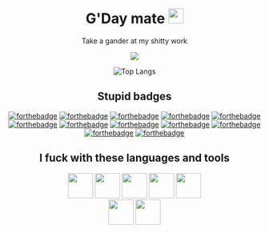 <div align="center">
  
# G'Day mate <img src="https://raw.githubusercontent.com/MartinHeinz/MartinHeinz/master/wave.gif" width="30px">
  Take a gander at my shitty work
  
  <img src="https://discord.c99.nl/widget/theme-1/399982893394558989.png">
  
  ![Top Langs](https://github-readme-stats.vercel.app/api/top-langs/?username=IGNOREDSOUL&theme=dark&layout=compact)
  
  ## Stupid badges
  [![forthebadge](https://forthebadge.com/images/badges/0-percent-optimized.svg)](https://forthebadge.com)
  [![forthebadge](https://forthebadge.com/images/badges/ctrl-c-ctrl-v.svg)](https://forthebadge.com)
  [![forthebadge](https://forthebadge.com/images/badges/it-works-why.svg)](https://forthebadge.com)
  [![forthebadge](https://forthebadge.com/images/badges/just-plain-nasty.svg)](https://forthebadge.com)
  [![forthebadge](https://forthebadge.com/images/badges/kinda-sfw.svg)](https://forthebadge.com)
  [![forthebadge](https://forthebadge.com/images/badges/made-with-c.svg)](https://forthebadge.com)
  [![forthebadge](https://forthebadge.com/images/badges/made-with-c-sharp.svg)](https://forthebadge.com)
  [![forthebadge](https://forthebadge.com/images/badges/made-with-javascript.svg)](https://forthebadge.com)
  [![forthebadge](https://forthebadge.com/images/badges/made-with-python.svg)](https://forthebadge.com)
  [![forthebadge](https://forthebadge.com/images/badges/made-with-typescript.svg)](https://forthebadge.com)
  [![forthebadge](https://forthebadge.com/images/badges/open-source.svg)](https://forthebadge.com)
  [![forthebadge](https://forthebadge.com/images/badges/you-didnt-ask-for-this.svg)](https://forthebadge.com)
  
  ## I fuck with these languages and tools
  <img src="https://cdn.jsdelivr.net/gh/devicons/devicon/icons/javascript/javascript-plain.svg" width="50px" />
  <img src="https://cdn.jsdelivr.net/gh/devicons/devicon/icons/csharp/csharp-plain.svg" width="50px" />
  <img src="https://cdn.jsdelivr.net/gh/devicons/devicon/icons/c/c-plain.svg" width="50px" />
  <img src="https://cdn.jsdelivr.net/gh/devicons/devicon/icons/python/python-plain.svg" width="50px" />
  <img src="https://cdn.jsdelivr.net/gh/devicons/devicon/icons/bash/bash-original.svg" width="50px" />
  <br />
  <img src="https://cdn.jsdelivr.net/gh/devicons/devicon/icons/git/git-plain.svg" width="50px" />
  <img src="https://cdn.jsdelivr.net/gh/devicons/devicon/icons/vscode/vscode-original.svg" width="50px" />

  </div>
